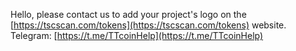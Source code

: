 Hello, please contact us to add your project's logo on the [https://tscscan.com/tokens](https://tscscan.com/tokens) website. Telegram: [https://t.me/TTcoinHelp](https://t.me/TTcoinHelp)
